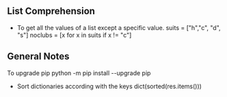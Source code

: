 ## List Comprehension

- To get all the values of a list except a specific value.
suits = ["h","c", "d", "s"]
noclubs = [x for x in suits if x != "c"]

## General Notes

To upgrade pip
  python -m pip install --upgrade pip    
  
- Sort dictionaries according with the keys
  dict(sorted(res.items()))


